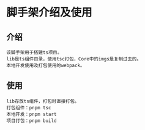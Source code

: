 # 脚手架介绍及使用

## 介绍
```
该脚手架用于搭建ts项目。  
lib是ts组件目录，使用tsc打包，Core中的imgs是复制过去的。
本地开发使用及打包使用的webpack。
```
## 使用
```
lib存放ts组件，打包时直接打包。 
打包组件：pnpm tsc 
本地开发：pnpm start
项目打包：pnpm build
```


